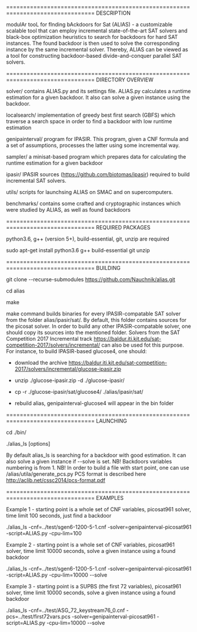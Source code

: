 ================================================================================
DESCRIPTION

modulAr tooL for fInding bAckdoors for Sat (ALIAS) - a customizable scalable tool that can employ incremental state-of-the-art SAT solvers and 
black-box optimization heuristics to search for backdoors for hard SAT instances. The found backdoor is then used to solve the corresponding 
instance by the same incremental solver. Thereby, ALIAS can be viewed as a tool for constructing backdoor-based divide-and-conquer parallel SAT 
solvers.

================================================================================
DIRECTORY OVERVIEW

solver/          contains ALIAS.py and its settings file. ALIAS.py calculates a runtime estimation for a given backdoor. It also can solve a given instance using the backdoor.

localsearch/     implementation of greedy best first search (GBFS) which traverse a search space in order to find a backdoor with low runtime estimation 

genipainterval/  program for IPASIR. This program, given a CNF formula and a set of assumptions, processes the latter using some incremental way.

sampler/         a minisat-based program which prepares data for calculating the runtime estimation for a given backdoor

ipasir/          IPASIR sources (https://github.com/biotomas/ipasir) required to build incremental SAT solvers.

utils/           scripts for launchsing ALIAS on SMAC and on supercomputers.

benchmarks/      contains some crafted and cryptographic instances which were studied by ALIAS, as well as found backdoors

================================================================================
REQUIRED PACKAGES

python3.6, g++ (version 5+), build-essential, git, unzip are required

sudo apt-get install python3.6 g++ build-essential git unzip

================================================================================
BUILDING

git clone --recurse-submodules https://github.com/Nauchnik/alias.git

cd alias

make

make command builds binaries for every IPASIR-compatable SAT solver from the folder alias/ipasir/sat/. By default, this folder contains sources for 
the picosat solver. In order to build any other IPASIR-compatable solver, one should copy its sources into the mentioned folder. Solvers from the SAT 
Competition 2017 Incremental track https://baldur.iti.kit.edu/sat-competition-2017/solvers/incremental/ can also  be used fot this purpose. 
For instance, to build IPASIR-based glucose4, one should:

- download the archive https://baldur.iti.kit.edu/sat-competition-2017/solvers/incremental/glucose-ipasir.zip

- unzip ./glucose-ipasir.zip -d ./glucose-ipasir/

- cp -r ./glucose-ipasir/sat/glucose4/ ./alias/ipasir/sat/

- rebuild alias, genipainterval-glucose4 will appear in the bin folder

================================================================================
LAUNCHING

cd ./bin/

./alias_ls [options] <result-output-file>

By default alias_ls is searching for a backdoor with good estimation. It can also solve a given instance if --solve is set.
NB! Backdoors variables numbering is from 1.
NB! In order to build a file with start point, one can use /alias/utila/generate_pcs.py
PCS format is described here http://aclib.net/cssc2014/pcs-format.pdf

================================================================================
EXAMPLES

Example 1 - starting point is a whole set of CNF variables, picosat961 solver, time limit 100 seconds, just find a backdoor

./alias_ls -cnf=../test/sgen6-1200-5-1.cnf -solver=genipainterval-picosat961 -script=ALIAS.py -cpu-lim=100

Example 2 - starting point is a whole set of CNF variables, picosat961 solver, time limit 10000 seconds, solve a given instance using a found backdoor

./alias_ls -cnf=../test/sgen6-1200-5-1.cnf -solver=genipainterval-picosat961 -script=ALIAS.py -cpu-lim=10000 --solve

Example 3 - starting point is a SUPBS (the first 72 variables), picosat961 solver, time limit 10000 seconds, solve a given instance using a found backdoor

./alias_ls -cnf=../test/ASG_72_keystream76_0.cnf -pcs=../test/first72vars.pcs -solver=genipainterval-picosat961 -script=ALIAS.py -cpu-lim=10000 --solve
